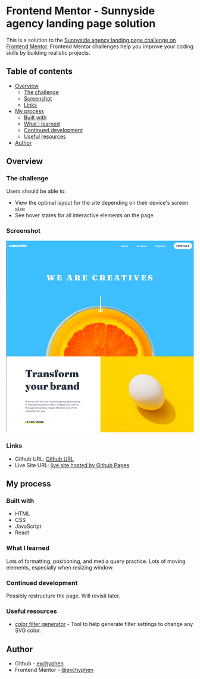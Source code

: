 # Frontend Mentor - Sunnyside agency landing page solution

This is a solution to the [Sunnyside agency landing page challenge on Frontend Mentor](https://www.frontendmentor.io/challenges/sunnyside-agency-landing-page-7yVs3B6ef). Frontend Mentor challenges help you improve your coding skills by building realistic projects.

## Table of contents

- [Overview](#overview)
  - [The challenge](#the-challenge)
  - [Screenshot](#screenshot)
  - [Links](#links)
- [My process](#my-process)
  - [Built with](#built-with)
  - [What I learned](#what-i-learned)
  - [Continued development](#continued-development)
  - [Useful resources](#useful-resources)
- [Author](#author)

## Overview

### The challenge

Users should be able to:

- View the optimal layout for the site depending on their device's screen size
- See hover states for all interactive elements on the page

### Screenshot

![readme preview](./design/readme-preview.png)

### Links

- Github URL: [Github URL](https://github.com/exchyphen/fm_sunnyside-agency-landing-page)
- Live Site URL: [live site hosted by Github Pages](https://exchyphen.github.io/fm_sunnyside-agency-landing-page/)

## My process

### Built with

- HTML
- CSS
- JavaScript
- React

### What I learned

Lots of formatting, positioning, and media query practice. Lots of moving elements, especially when resizing window.

### Continued development

Possibly restructure the page. Will revisit later.

### Useful resources

- [color filter generator](https://angel-rs.github.io/css-color-filter-generator/) - Tool to help generate filter settings to change any SVG color.

## Author

- Github - [exchyphen](https://github.com/exchyphen)
- Frontend Mentor - [@exchyphen](https://www.frontendmentor.io/profile/exchyphen)
